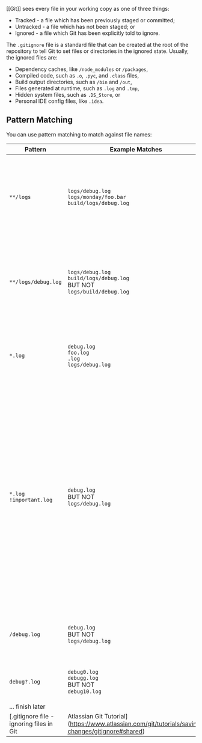 [[Git]] sees every file in your working copy as one of three things:
- Tracked - a file which has been previously staged or committed;
- Untracked - a file which has not been staged; or
- Ignored - a file which Git has been explicitly told to ignore.

The `.gitignore` file is a standard file that can be created at the root of the repository to tell Git to set files or directories in the ignored state. Usually, the ignored files are:
- Dependency caches, like `/node_modules` or `/packages`,
- Compiled code, such as `.o`, `.pyc`, and `.class` files,
- Build output directories, such as `/bin` and `/out`,
- Files generated at runtime, such as `.log` and `.tmp`,
- Hidden system files, such as `.DS_Store`, or
- Personal IDE config files, like `.idea`.
## Pattern Matching
You can use pattern matching to match against file names:

| Pattern                     | Example Matches                                                                 | Explanation                                                                                                                                                                                                                                                                       |
| --------------------------- | ------------------------------------------------------------------------------- | --------------------------------------------------------------------------------------------------------------------------------------------------------------------------------------------------------------------------------------------------------------------------------- |
| `**/logs`                   | `logs/debug.log`<br>`logs/monday/foo.bar`<br>`build/logs/debug.log`             | You can prepend a pattern with a double asterisk (`**`) to match directories anywhere in the repository.                                                                                                                                                                          |
| `**/logs/debug.log`         | `logs/debug.log`<br>`build/logs/debug.log`<br>BUT NOT<br>`logs/build/debug.log` | You can also use a double asterisk to match files based on their name and the name of their parent directory.                                                                                                                                                                     |
| `*.log`                     | `debug.log`<br>`foo.log`<br>`.log`<br>`logs/debug.log`                          | An asterisk (`*`) is a wildcard that matches zero or more characters.                                                                                                                                                                                                             |
| `*.log`<br>`!important.log` | `debug.log`<br>BUT NOT<br>`logs/debug.log`                                      | Prepending an exclamation mark (`!`) to a pattern negates it. If a file matches a pattern, but *also* matches a negating pattern defined later in the file, it will not be ignored.<br><br>Patterns defined after a negating pattern will re-ignore any previously negated files. |
| `/debug.log`                | `debug.log`<br>BUT NOT<br>`logs/debug.log`                                      | Prepending a slash (`/`) matches files only in the repository root.                                                                                                                                                                                                               |
| `debug?.log`                | `debug0.log`<br>`debugg.log`<br>BUT NOT<br>`debug10.log`                        | A question mark (`?`) matches exactly one character.                                                                                                                                                                                                                              |
| ... finish later            |                                                                                 |                                                                                                                                                                                                                                                                                   |
[.gitignore file - ignoring files in Git | Atlassian Git Tutorial](https://www.atlassian.com/git/tutorials/saving-changes/gitignore#shared)
